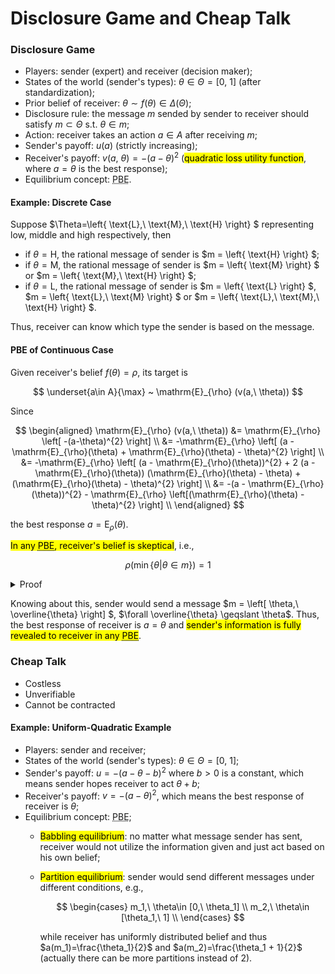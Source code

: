 # Disclosure Game and Cheap Talk

### Disclosure Game

- Players: sender (expert) and receiver (decision maker);
- States of the world (sender's types): $\theta\in \Theta = [0,\ 1]$ (after standardization);
- Prior belief of receiver: $\theta\sim f(\theta)\in \Delta(\Theta)$;
- Disclosure rule: the message $m$ sended by sender to receiver should satisfy $m\subset \Theta$ s.t. $\theta\in m$;
- Action: receiver takes an action $a\in A$ after receiving $m$;
- Sender's payoff: $u(a)$ (strictly increasing);
- Receiver's payoff: $v(a,\ \theta) = -(a-\theta)^{2}$ (<mark>quadratic loss utility function</mark>, where $a=\theta$ is the best response);
- Equilibrium concept: <abbr title='Perfect Bayesian Equilibrium'>PBE</abbr>.

#### Example: Discrete Case

Suppose $\Theta=\left\{ \text{L},\ \text{M},\ \text{H} \right\} $ representing low, middle and high respectively, then 

- if $\theta=\text{H}$, the rational message of sender is $m = \left\{ \text{H} \right\} $;
- if $\theta=\text{M}$, the rational message of sender is $m = \left\{ \text{M} \right\} $ or $m = \left\{ \text{M},\ \text{H} \right\} $;
- if $\theta=\text{L}$, the rational message of sender is $m = \left\{ \text{L} \right\} $, $m = \left\{ \text{L},\ \text{M} \right\} $ or $m = \left\{ \text{L},\ \text{M},\ \text{H} \right\} $.

Thus, receiver can know which type the sender is based on the message.

#### PBE of Continuous Case

Given receiver's belief $f(\theta) = \rho$, its target is 

$$
\underset{a\in A}{\max} ~ \mathrm{E}_{\rho} (v(a,\ \theta))
$$

Since 

$$
\begin{aligned}
 \mathrm{E}_{\rho} (v(a,\ \theta)) &= \mathrm{E}_{\rho} \left[ -(a-\theta)^{2} \right] \\
 &= -\mathrm{E}_{\rho} \left[ (a - \mathrm{E}_{\rho}(\theta) + \mathrm{E}_{\rho}(\theta) - \theta)^{2} \right] \\
 &= -\mathrm{E}_{\rho} \left[ (a - \mathrm{E}_{\rho}(\theta))^{2} + 2 (a - \mathrm{E}_{\rho}(\theta)) (\mathrm{E}_{\rho}(\theta) - \theta) + (\mathrm{E}_{\rho}(\theta) - \theta)^{2} \right] \\
 &= -(a - \mathrm{E}_{\rho}(\theta))^{2} - \mathrm{E}_{\rho} \left[(\mathrm{E}_{\rho}(\theta) - \theta)^{2} \right] \\
\end{aligned}
$$

the best response $a = \mathrm{E}_{\rho}(\theta)$.

<mark>In any <abbr title='Perfect Bayesian Equilibrium'>PBE</abbr>, receiver's belief is skeptical</mark>, i.e., 

$$
\rho\left( \min \left\{ \theta|\theta\in m \right\}  \right) = 1
$$

<details>
<summary>Proof</summary>

Given receiver's skeptical belief, $a(m) = \mathrm{E}_{\rho} (\theta|\theta\in m) = \min \left\{ \theta|\theta\in m \right\} := \underline{\theta}$. If his belief is not skeptical, then $a(m) > \underline{\theta}$.

We prove it by contradiction. Under the belief that is not skeptical, if sender sends a message $m = \left[ \underline{\theta},\ \overline{\theta} \right]  $, then $\theta$ should satisfy $\theta < a(m)$ for rationality. Knowing about this, receiver would have a belief $\rho$ s.t. 

$$
\mathrm{E}_{\rho} (\theta|\theta\in m) < a(m)
$$

which contradicts the <abbr title='Perfect Bayesian Equilibrium'>PBE</abbr> condition $a(m) = \mathrm{E}_{\rho} (\theta|\theta\in m)$ and thus receiver's belief must be skeptical in any <abbr title='Perfect Bayesian Equilibrium'>PBE</abbr>.
</details>

Knowing about this, sender would send a message $m = \left[ \theta,\ \overline{\theta} \right] $, $\forall \overline{\theta} \geqslant \theta$. Thus, the best response of receiver is $a = \theta$ and <mark>sender's information is fully revealed to receiver in any <abbr title='Perfect Bayesian Equilibrium'>PBE</abbr></mark>.

### Cheap Talk

- Costless
- Unverifiable
- Cannot be contracted

#### Example: Uniform-Quadratic Example

- Players: sender and receiver;
- States of the world (sender's types): $\theta \in \Theta=[0,\ 1]$;
- Sender's payoff: $u = - (a - \theta - b)^{2}$ where $b>0$ is a constant, which means sender hopes receiver to act $\theta + b$;
- Receiver's payoff: $v = -(a - \theta)^{2}$, which means the best response of receiver is $\theta$;
- Equilibrium concept: <abbr title='Perfect Bayesian Equilibrium'>PBE</abbr>;
  - <mark>Babbling equilibrium</mark>: no matter what message sender has sent, receiver would not utilize the information given and just act based on his own belief;
  - <mark>Partition equilibrium</mark>: sender would send different messages under different conditions, e.g., 
  
    $$
    \begin{cases}
      m_1,\ \theta\in [0,\ \theta_1] \\
      m_2,\ \theta\in [\theta_1,\ 1] \\
    \end{cases}
    $$
    
    while receiver has uniformly distributed belief and thus $a(m_1)=\frac{\theta_1}{2}$ and $a(m_2)=\frac{\theta_1 + 1}{2}$ (actually there can be more partitions instead of 2).